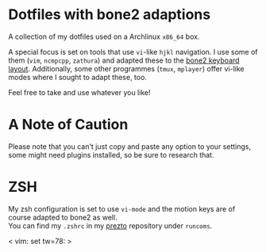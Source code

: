 Dotfiles with bone2 adaptions
=============================

A collection of my dotfiles used on a Archlinux `x86_64` box.

A special focus is set on tools that use `vi`-like `hjkl` navigation. I use 
some of them (`vim`, `ncmpcpp`, `zathura`) and adapted these to the [bone2 
keyboard layout][1]. Additionally, some other programmes (`tmux`, `mplayer`) 
offer vi-like modes where I sought to adapt these, too.

Feel free to take and use whatever you like!

A Note of Caution
=================

Please note that you can't just copy and paste any option to your settings, 
some might need plugins installed, so be sure to research that.

ZSH
===

My zsh configuration is set to use `vi-mode` and the motion keys are of course  adapted to bone2 as well.  
You can find my `.zshrc` in my [prezto][2] repository under `runcoms`.

[1]: http://wiki.neo-layout.org/wiki/Bone2
[2]: https://github.com/nasenatmer/prezto

< vim: set tw=78: >
